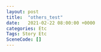 ```yaml
---
layout: post
title:  "others_test"
date:   2021-02-22 08:00:00 +0000
categories: Etc
Tags: Story Etc
SceneCode: []
---
```

